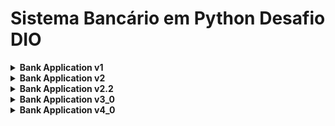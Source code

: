 # Sistema Bancário em Python Desafio DIO

<details>
  <summary><b>Bank Application v1</b></summary>

# Bank Application v1

Este projeto é uma aplicação bancária simples desenvolvida em **Python**, com foco em operações básicas para um único usuário.  
A versão 1 implementa as seguintes funcionalidades:

---

## Funcionalidades

### Depósito
- Permite ao usuário realizar depósitos de valores positivos, que são registrados no extrato.

### Saque
- O usuário pode realizar até **3 saques diários**, com limite máximo de **R$ 500,00** por saque.  
- Caso o limite diário seja excedido, é oferecida a opção de saque adicional com uma taxa extra de **R$ 0,50**.  
- Saques só são permitidos se houver saldo suficiente e o valor for positivo.

### Extrato
- Exibe todas as movimentações (depósitos e saques) realizadas, mostrando o saldo atual.  
- Se não houver movimentações, informa ao usuário.

---

## Regras de Negócio
- Apenas valores **positivos** e com até **duas casas decimais** são aceitos para depósito e saque.  
- O sistema trabalha com apenas **um usuário**, sem necessidade de agência ou número de conta.  
- Todas as operações são registradas em **memória** (não há persistência em banco de dados).

---

## Estrutura do Código
- Utiliza o módulo **decimal** para garantir precisão nos valores monetários.  
- Funções separadas para cada operação: **depósito, saque, extrato e validação de valores**.  
- Interface simples via terminal, com **menu interativo**.

---

## Testes
- Testes automatizados com **pytest** garantem o funcionamento correto das operações de depósito e saque, incluindo casos de erro e validação de regras.  

---

**Bank Application v1** é uma base sólida para evoluir o sistema, permitindo futuras melhorias como múltiplos usuários, persistência de dados e interface gráfica.

</details>

<details>
  <summary><b>Bank Application v2</b></summary>

# Bank Application v2

Esta versão aprimora a aplicação bancária simples desenvolvida em **Python**, trazendo novas regras, persistência de dados e correções importantes em relação à **v1**.  
Agora o sistema mantém o histórico mesmo após reiniciar, calcula dinamicamente os limites de operações e garante estabilidade em todas as funções.

---

## Novidades da v2

- Implementado cálculo dinâmico de operações diárias com `operacoes_diarias_totais()` que considera `transacao_plus`.
- Persistência em **JSON** (`state.json`) para salvar e carregar saldo, extrato e contadores de forma confiável.
- Correção crítica no carregamento do `extrato`: sempre inicializado como **lista mutável**, evitando erros em `.append()`.
- Função `carregar_dados_de_entrada()` agora atualiza diretamente as variáveis globais (`saldo`, `extrato`, `numero_operacoes`, etc.).
- Incremento de `numero_operacoes` revisado em `depositar`, `sacar` e `exibir_extrato`.
- Registro adicional no extrato para operações especiais:
  - `Transação Plus` (expansão do limite de operações por R$ 0,50).
  - `Saque Plus` (saque além do limite diário de 3 operações, também com taxa de R$ 0,50).
  - `Exibir Extrato` (consulta registrada no histórico).
- Padronização de funções (`limpar_tela`, `formatar_brl`, `checar_valor`) e nomes de variáveis (`valor_sacar_plus`, `valor_transacao_plus`).

---

## Funcionalidades

### Depósito
- Permite ao usuário realizar depósitos de valores positivos, registrados no extrato e salvos em JSON.
- Valida entradas com até duas casas decimais.

### Saque
- O usuário pode realizar até **3 saques diários**, com limite máximo de **R$ 500,00** por saque.
- Se o limite de saques for atingido, é oferecido o `Saque Plus` com taxa de **R$ 0,50**.
- Caso o valor seja maior que o saldo, o saque é recusado.

### Transações diárias
- O sistema limita a **10 operações diárias**, mas o usuário pode comprar uma `Transação Plus` por **R$ 0,50**, aumentando esse limite.
- As operações válidas que contam para o limite incluem depósito, saque e consulta ao extrato.

### Extrato
- Exibe todas as movimentações registradas (`Depósito`, `Saque`, `Saque Plus`, `Transação Plus`, `Exibir Extrato`).
- Informa o saldo atual, número de operações realizadas e número de saques feitos.
- Se não houver movimentações, informa ao usuário.

---

## Regras de Negócio
- Apenas valores **positivos** e com até duas casas decimais são aceitos para depósito e saque.
- O sistema funciona para **um único usuário** (não há múltiplas contas).
- Todas as operações são registradas em **JSON** para garantir histórico após reinício.
- Consultar o extrato também conta como uma operação diária.

---

## Estrutura do Código
- Uso de `Decimal` para precisão monetária.
- Funções principais:
  - `depositar(valor)`
  - `sacar(valor)`
  - `exibir_extrato()`
  - `registrar_operações(opcao)`
  - `transacao_alem_limite_diario()`
  - `sacar_alem_limite_diario(valor)`
- Funções auxiliares:
  - `carregar_dados_de_entrada()` (atualiza globais)
  - `armazenar_dados_de_saida()`
  - `limpar_tela()`
  - `formatar_brl(valor)`
  - `tem_duas_casas(valor)`
  - `checar_valor(mensagem)`
- Menu interativo via terminal.

---

**Bank Application v2** traz robustez, persistência e flexibilidade ao sistema, preparando o terreno para futuras melhorias como suporte a múltiplos usuários e banco de dados.

</details>

<details>
  <summary><b>Bank Application v2.2</b></summary>

# Bank Application v2_2

Versão mais completa até agora: **suporte a múltiplos usuários, múltiplas contas por CPF, transações isoladas por conta e rollback seguro em JSON**.  

## 🚀 Novidades do v2_2

- **Multiusuário e múltiplas contas**:  
  - Usuários armazenados em `contas_bancarias.json`.  
  - Cada CPF pode ter várias contas, com agência fixa `"0001"`.  
- **Persistência por conta**:  
  - Transações registradas em `transacoes_bancarias.json`, usando chave `cpf-agencia-conta`.  
  - Cada conta mantém saldo, extrato e contadores independentes.  
- **Rollback seguro**:  
  - Antes de salvar, gera backup `.bkp`.  
  - Se falhar, restaura o arquivo anterior automaticamente.  
- **Fluxo de acesso revisado**:  
  - `acessar_conta`: exige CPF válido, lista contas e valida agência/nº de conta.  
  - `listar_contas`: mostra todas as contas atreladas a um CPF.  
  - `criar_conta`: adiciona nova conta sequencialmente ao CPF.  
- **Validação robusta de CPF**:  
  - `checar_limpar_cpf`: remove caracteres inválidos, exige 11 dígitos, força loop de entrada até acerto.  
- **Correções**:  
  - `carregar_dados_bancarios`: loop de contas movido para dentro do loop de usuários.  
  - `menu_conta`: corrigida chamada de `resetar_contadores_diarios` (sem parâmetros inválidos).  
- **UX improvements**:  
  - Mensagens padronizadas de sucesso/erro.  
  - CPF formatado (`xxx.xxx.xxx-xx`) ao exibir dados.  
  - Extrato mais claro com timestamps.  

### ⚙️ Funcionalidades
- **Depósito / Saque** (inclui `Saque Plus`).  
- **Exibir extrato** (view-only).  
- **Imprimir extrato** (consome operação e registra no histórico).  
- **Transação Plus** (expansão do limite diário de operações).  
- **Listagem de contas** por CPF.  
- **Criação de contas e usuários** com persistência imediata.  

### 📂 Estrutura de arquivos
- `bank_app_v2_2.py` → código principal.  
- `contas_bancarias.json` → usuários e contas.  
- `transacoes_bancarias.json` → dados de transações por conta.  
- `.bkp` → arquivos de rollback em caso de erro de gravação.  

### ▶️ Execução
```bash
python bank_app_v2_2.py
```
## Menu inicial:
```csharp
[ac] Acessar conta
[lc] Listar contas
[nc] Nova conta
[nu] Novo usuário
[q]  Sair
```
Bank Application v2_2 representa um sistema bancário funcional, com múltiplos usuários e contas, persistência em JSON robusta e validações de entrada confiáveis.
</details>


<details>
  <summary><b>Bank Application v3_0</b></summary>

# Bank Application v3_0

A versão 3 marca a migração completa do sistema para um **modelo orientado a objetos (POO)**, trazendo maior organização, reuso e manutenção do código.  
Todas as funcionalidades do **v2_2** foram preservadas e aprimoradas dentro de classes e métodos.

---

## 🚀 Novidades da v3_0

- **Arquitetura orientada a objetos**:
  - `ConfigBanco`: centraliza constantes, limites, valores de taxas e arquivos JSON.
  - `Transacao` (abstrata) e subclasses (`Deposito`, `Saque`, `SaquePlus`, `TransacaoPlus`) encapsulam regras de cada operação.
  - `Conta`: representa uma conta bancária, com métodos para saldo, transações, extrato e persistência em JSON (com rollback seguro).
  - `Usuario`: armazena dados pessoais e lista de contas associadas.
  - `DadosBanco`: gerencia múltiplos usuários, cadastro de contas e acesso às informações.

- **Persistência organizada**:
  - Arquivo `contas_bancarias.json` → usuários e suas contas.
  - Arquivo `transacoes_bancarias.json` → histórico detalhado de cada conta (`cpf-agencia-conta`).
  - Rotinas automáticas de **backup `.bkp`** e recuperação em caso de falha.

- **Melhorias no fluxo de operações**:
  - Reset automático de contadores diários ao virar o dia.
  - Extrato em formato tabular com colunas alinhadas.
  - `imprimir_extrato` consome operação e gera registro no histórico.
  - Controle claro de **limites de operações e saques**, com opção de ativar `Plus`.

- **Validação aprimorada**:
  - `ValidadorValor`: garante que todo valor seja `Decimal`, positivo e com até duas casas decimais.
  - `checar_limpar_cpf` e `formatar_cpf`: padronizam entrada e exibição de CPFs.

---

## ⚙️ Funcionalidades
- **Depósito / Saque** (inclui `Saque Plus`).  
- **Transação Plus** (expansão do limite de operações).  
- **Extrato**: exibir ou imprimir, com saldo e contadores.  
- **Cadastro de usuários e contas** (multiusuário, multicontas).  
- **Persistência automática** em JSON com rollback.  

---

## 📂 Estrutura de arquivos
- `bank_app_v3_0.py` → código principal (POO).  
- `contas_bancarias.json` → usuários e contas.  
- `transacoes_bancarias.json` → transações de cada conta.  
- `.bkp` → backups automáticos.  

---

## ▶️ Execução
```bash
python bank_app_v3_0.py
```

### Menu inicial:
```bash
[nu] Novo usuário
[nc] Nova conta
[lc] Listar contas
[ac] Acessar conta
[q]  Sair
```

### Menu da conta:
``` bash
[d] Depositar
[s] Sacar
[e] Exibir extrato
[i] Imprimir extrato
[v] Voltar
```
Bank Application v3_0 entrega um sistema robusto, modular e orientado a objetos, preparando a base para futuras integrações (ex.: banco de dados, APIs, interface gráfica).

</details>

<details>
  <summary><b>Bank Application v4_0</b></summary>

em breve

</details>
